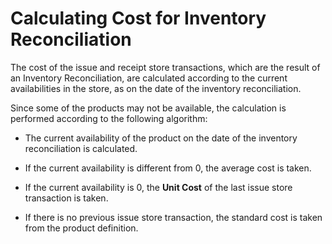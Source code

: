 # Calculating Cost for Inventory Reconciliation

The cost of the issue and receipt store transactions, which are the result of an Inventory Reconciliation, are calculated according to the current availabilities in the store, as on the date of the inventory reconciliation.

Since some of the products may not be available, the calculation is performed according to the following algorithm:

- The current availability of the product on the date of the inventory reconciliation is calculated.

- If the current availability is different from 0, the average cost is taken.

- If the current availability is 0, the <b>Unit Cost</b> of the last issue store transaction is taken.

- If there is no previous issue store transaction, the standard cost is taken from the product definition.


